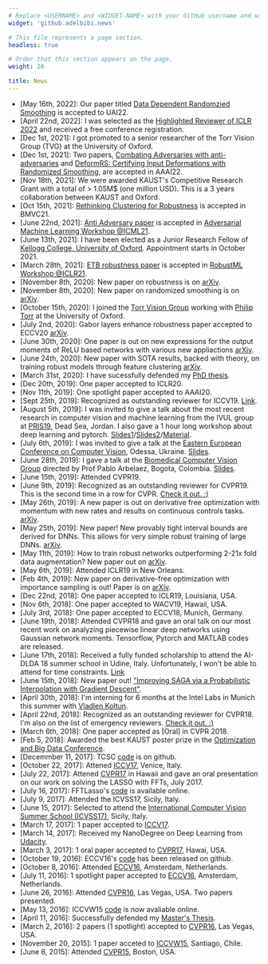 ```yaml
---
# Replace <USERNAME> and <WIDGET-NAME> with your GitHub username and widget name, respectively.
widget: 'github.adelbibi.news'

# This file represents a page section.
headless: true

# Order that this section appears on the page.
weight: 20

title: News
---
```


* [May 16th, 2022]: Our paper titled [Data Dependent Randomzied Smoothing](https://arxiv.org/abs/2012.04351)  is accepted to UAI22.
* [April 22nd, 2022]: I was selected as the [Highlighted Reviewer of ICLR 2022](https://iclr.cc/Conferences/2022/Reviewers) and received a free conference registration.
* [Dec 1st, 2021]: I got promoted to a senior researcher of the Torr Vision Group (TVG) at the University of Oxford.
* [Dec 1st, 2021]: Two papers, [Combating Adversaries with anti-adversaries](https://arxiv.org/abs/2103.14347) and [DeformRS: Certifying Input Deformations with Randomized Smoothing](https://arxiv.org/abs/2107.00996), are accepted in AAAI22.
* [Nov 18th, 2021]: We were awarded KAUST's Competitive Research Grant with a total of > 1.05M$ (one million USD). This is a 3 years collaboration between KAUST and Oxford.
* [Oct 15th, 2021]: [Rethinking Clustering for Robustness](https://arxiv.org/abs/2006.07682) is accepted in BMVC21. 
* [June 22nd, 2021]: [Anti Adversary paper](https://arxiv.org/abs/2103.14347) is accepted in [Adversarial Machine Learning Workshop @ICML21](https://advml-workshop.github.io/icml2021/).
* [June 13th, 2021]: I have been elected as a Junior Research Fellow of [Kellogg College, University of Oxford](https://www.kellogg.ox.ac.uk/). Appointment starts in October 2021.
* [March 28th, 2021]: [ETB robustness paper](https://arxiv.org/abs/1905.12418) is accepted in [RobustML Workshop @ICLR21](https://sites.google.com/connect.hku.hk/robustML-2021/home).
* [November 8th, 2020]: New paper on robustness is on [arXiv](https://arxiv.org/abs/2103.14347).
* [November 8th, 2020]: New paper on randomized smoothing is on [arXiv](https://arxiv.org/abs/2012.04351).
* [October 15th, 2020]: I joined the [Torr Vision Group](http://www.robots.ox.ac.uk/~tvg/) working with [Philip Torr](http://www.robots.ox.ac.uk/~phst/) at the University of Oxford.
* [July 2nd, 2020]: Gabor layers enhance robustness paper accepted to ECCV20 [arXiv](https://arxiv.org/abs/1912.05661).
* [June 30th, 2020]: One paper is out on new expressions for the output moments of ReLU based networks with various new appliactions [arXiv](https://arxiv.org/abs/2006.11776).
* [June 24th, 2020]: New paper with SOTA results, backed with theory, on training robust models through feature clustering [arXiv](https://arxiv.org/abs/2006.07682).
* [March 31st, 2020]: I have sucessfully defended my [PhD thesis](https://drive.google.com/file/d/1khsCiZA_T2APi2TdHjTETgO19tLrpb_p/view?usp=sharing).
* [Dec 20th, 2019]: One paper accepted to ICLR20.
* [Nov 11th, 2019]: One spotlight paper accepted to AAAI20.
* [Sept 25th, 2019]: Recognized as outstanding reviewer for ICCV19. [Link](http://iccv2019.thecvf.com/best_reviewers).
* [August 5th, 2019]: I was invited to give a talk about the most recent research in computer vision and machine learning from the IVUL group at [PRIS19](https://pris.phiscience.co/), Dead Sea, Jordan. I also gave a 1 hour long workshop about deep learning and pytorch. [Slides1](https://drive.google.com/file/d/18FH05IYmhEVlG6WnTK1M8GyasuU_lCDF/view?usp=sharing)/[Slides2](https://drive.google.com/open?id=1mgzhGphlDDpTX_bVZdxs43Etx0PI-s_e)/[Material](https://drive.google.com/open?id=1UeijQMKZOFZy1HDIiZ3tip9Hb5EuXsMU).
* [July 6th, 2019]: I was invited to give a talk at the [Eastern European Conference on Computer Vision](http://eecvc.com/), Odessa, Ukraine. [Slides](https://drive.google.com/file/d/1AqJuaWtBJ_nmx7MTP6lCudRxY34uQDl_/view?usp=sharing).
* [June 28th, 2019]: I gave a talk at the [Biomedical Computer Vision Group](https://biomedicalcomputervision.uniandes.edu.co/) directed by Prof Pablo Arbelaez, Bogota, Colombia. [Slides](https://drive.google.com/file/d/1pY-XyekcAZYJpB6AhIqel1CsHI6lBFNT/view?usp=sharing).
* [June 15th, 2019]: Attended CVPR19.
* [June 9th, 2019]: Recognized as an outstanding reviewer for CVPR19. This is the second time in a row for CVPR. [Check it out. :)](https://twitter.com/cvpr2019/status/1137626416550252544)
* [May 26th, 2019]: A new paper is out on derivative free optimization with momentum with new rates and results on continuous controls tasks. [arXiv](https://arxiv.org/abs/1905.13278.pdf).
* [May 25th, 2019]: New paper! New provably tight interval bounds are derived for DNNs. This allows for very simple robust training of large DNNs. [arXiv](https://arxiv.org/abs/1905.12418.pdf).
* [May 11th, 2019]: How to train robust networks outperforming 2-21x fold data augmentation? New paper out on [arXiv](https://arxiv.org/pdf/1904.11005.pdf).
* [May 6th, 2019]: Attended ICLR19 in New Orleans.
* [Feb 4th, 2019]: New paper on derivative-free optimization with importance sampling is out! Paper is on [arXiv](https://arxiv.org/pdf/1902.01272.pdf).
* [Dec 22nd, 2018]: One paper accepted to ICLR19, Louisiana, USA.
* [Nov 6th, 2018]: One paper accepted to WACV19, Hawaii, USA.
* [July 3rd, 2018]: One paper accepted to ECCV18, Munich, Germany.
* [June 19th, 2018]: Attended CVPR18 and gave an oral talk on our most recent work on analyzing piecewise linear deep networks using Gaussian network moments. Tensorflow, Pytorch and MATLAB codes are released.
* [June 17th, 2018]: Received a fully funded scholarship to attend the AI-DLDA 18 summer school in Udine, Italy. Unfortunately, I won't be able to attend for time constraints. [Link](https://www.aidldaphdschool.org/)
* [June 15th, 2018]: New paper out! ["Improving SAGA via a Probabilistic Interpolation with Gradient Descent"](https://arxiv.org/abs/1806.05633).
* [April 30th, 2018]: I'm interning for 6 months at the Intel Labs in Munich this summer with [Vladlen Koltun](http://vladlen.info/).
* [April 22nd, 2018]: Recognized as an outstanding reviewer for CVPR18. I'm also on the list of emergency reviewers. [Check it out. :)](http://cvpr2018.thecvf.com/program/reviewer_acknowledgements)
* [March 6th, 2018]: One paper accepted as [Oral] in CVPR 2018.
* [Feb 5, 2018]: Awarded the best KAUST poster prize in the [Optimization and Big Data Conference](https://obd.kaust.edu.sa/).
* [Decemmber 11, 2017]: TCSC [code](https://github.com/adelbibi/Tensor_CSC) is on github.
* [October 22, 2017]: Attened [ICCV17](http://iccv2017.thecvf.com/), Venice, Italy.
* [July 22, 2017]: Attened [CVPR17](http://cvpr2017.thecvf.com/) in Hawaii and gave an oral presentation on our work on solving the LASSO with FFTs, July 2017.
* [July 16, 2017]: FFTLasso's [code](https://github.com/adelbibi/FFTLasso) is available online.
* [July 9, 2017]: Attended the ICVSS17, Sicily, Italy. 
* [June 15, 2017]: Selected to attend the [International Computer Vision Summer School (ICVSS17)](http://iplab.dmi.unict.it/icvss2017/), Sicily, Italy.
* [March 17, 2017]: 1 paper accepted to [ICCV17](http://iccv2017.thecvf.com/).
* [March 14, 2017]: Received my NanoDegree on Deep Learning from [Udacity](https://www.udacity.com/course/deep-learning-nanodegree-foundation--nd101).
* [March 3, 2017]: 1 oral paper accepted to [CVPR17](http://cvpr2017.thecvf.com/), Hawai, USA.
* [October 19, 2016]: ECCV16's [code](https://github.com/adelbibi/Target-Response-Adaptation-for-Correlation-Filter-Tracking) has been released on github.
* [October 8, 2016]: Attended [ECCV16](http://www.eccv2016.org/), Amsterdam, Netherlands.
* [July 11, 2016]: 1 spotlight paper accepted to [ECCV16](http://www.eccv2016.org/), Amsterdam, Netherlands.
* [June 26, 2016]: Attended [CVPR16](http://cvpr2016.thecvf.com/), Las Vegas, USA. Two papers presented.</li>
* [May 13, 2016]: ICCVW15 [code](https://github.com/adelbibi/Multi-Template-Scale-Adaptive-Kernelized-Correlation-Filters) is now avaliable online.
* [April 11, 2016]: Successfully defended my [Master's Thesis](https://drive.google.com/file/d/1raad0IcEyHK91zZuMiObcuoVlzPy3ucj/view?usp=sharing).
* [March 2, 2016]: 2 papers (1 spotlight) accepted to [CVPR16](http://cvpr2016.thecvf.com/), Las Vegas, USA.
* [November 20, 2015]: 1 paper acceted to [ICCVW15](http://pamitc.org/iccv15/), Santiago, Chile.
* [June 8, 2015]: Attended [CVPR15](http://www.pamitc.org/cvpr15/), Boston, USA.